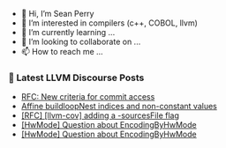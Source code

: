 - 👋 Hi, I’m Sean Perry
- 👀 I’m interested in compilers (c++, COBOL, llvm)
- 🌱 I’m currently learning ...
- 💞️ I’m looking to collaborate on ...
- 📫 How to reach me ...

<!---
s66perry/s66perry is a ✨ special ✨ repository because its `README.md` (this file) appears on your GitHub profile.
You can click the Preview link to take a look at your changes.
--->
### 📕 Latest LLVM Discourse Posts

<!-- DISCOURSE-LLVM:START -->
- [RFC: New criteria for commit access](https://discourse.llvm.org/t/rfc-new-criteria-for-commit-access/76290?page=5#post_97)
- [Affine buildloopNest indices and non-constant values](https://discourse.llvm.org/t/affine-buildloopnest-indices-and-non-constant-values/76795#post_2)
- [[RFC] [llvm-cov] adding a -sourcesFile flag](https://discourse.llvm.org/t/rfc-llvm-cov-adding-a-sourcesfile-flag/76783#post_5)
- [[HwMode] Question about EncodingByHwMode](https://discourse.llvm.org/t/hwmode-question-about-encodingbyhwmode/76811#post_4)
- [[HwMode] Question about EncodingByHwMode](https://discourse.llvm.org/t/hwmode-question-about-encodingbyhwmode/76811#post_3)
<!-- DISCOURSE-LLVM:END -->

